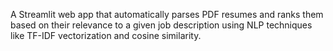 A Streamlit web app that automatically parses PDF resumes and ranks them based on their relevance to a given job description using NLP techniques like TF-IDF vectorization and cosine similarity.
